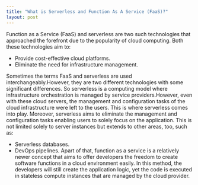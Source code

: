 ```yaml
---
title: "What is Serverless and Function As A Service (FaaS)?"
layout: post
---
```


Function as a Service (FaaS) and serverless are two such technologies that approached the forefront due to the popularity of cloud computing. Both these technologies aim to:
* Provide cost-effective cloud platforms.
* Eliminate the need for infrastructure management.

 Sometimes the terms FaaS and serverless are used interchangeably.However, they are two different technologies with some significant differences.
 So serverless is a computing model where infrastructure orchestration is managed by service providers.However, even with these cloud servers, the management and configuration     tasks of the cloud infrastructure were left to the users.
 This is where serverless comes into play. Moreover, serverless aims to eliminate the management and configuration tasks enabling users to solely focus on the application.
 This is not limited solely to server instances but extends to other areas, too, such as:
* Serverless databases.
* DevOps pipelines. 
Apart of that, function as a service is a relatively newer concept that aims to offer developers the freedom to create software functions in a cloud environment easily. In this method, the developers will still create the application logic, yet the code is executed in stateless compute instances that are managed by the cloud provider.
